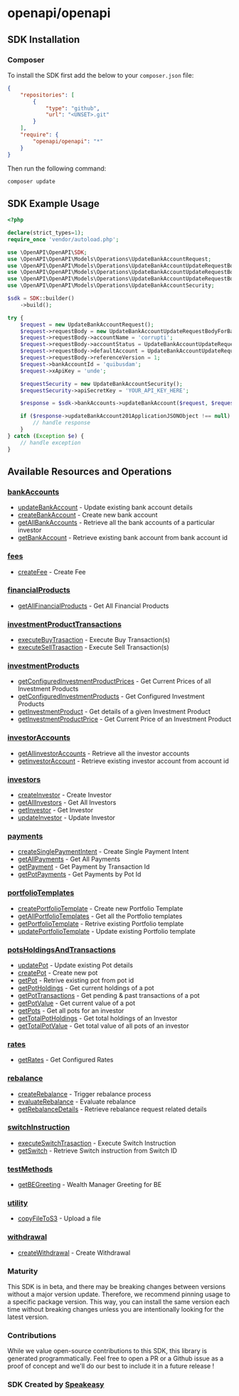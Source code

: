 # openapi/openapi

<!-- Start SDK Installation -->
## SDK Installation

### Composer

To install the SDK first add the below to your `composer.json` file:

```json
{
    "repositories": [
        {
            "type": "github",
            "url": "<UNSET>.git"
        }
    ],
    "require": {
        "openapi/openapi": "*"
    }
}
```

Then run the following command:

```bash
composer update
```
<!-- End SDK Installation -->

## SDK Example Usage
<!-- Start SDK Example Usage -->
```php
<?php

declare(strict_types=1);
require_once 'vendor/autoload.php';

use \OpenAPI\OpenAPI\SDK;
use \OpenAPI\OpenAPI\Models\Operations\UpdateBankAccountRequest;
use \OpenAPI\OpenAPI\Models\Operations\UpdateBankAccountUpdateRequestBodyForBankAccount;
use \OpenAPI\OpenAPI\Models\Operations\UpdateBankAccountUpdateRequestBodyForBankAccountAccountStatusEnum;
use \OpenAPI\OpenAPI\Models\Operations\UpdateBankAccountUpdateRequestBodyForBankAccountDefaultAccountEnum;
use \OpenAPI\OpenAPI\Models\Operations\UpdateBankAccountSecurity;

$sdk = SDK::builder()
    ->build();

try {
    $request = new UpdateBankAccountRequest();
    $request->requestBody = new UpdateBankAccountUpdateRequestBodyForBankAccount();
    $request->requestBody->accountName = 'corrupti';
    $request->requestBody->accountStatus = UpdateBankAccountUpdateRequestBodyForBankAccountAccountStatusEnum::INACTIVE;
    $request->requestBody->defaultAccount = UpdateBankAccountUpdateRequestBodyForBankAccountDefaultAccountEnum::NO;
    $request->requestBody->referenceVersion = 1;
    $request->bankAccountId = 'quibusdam';
    $request->xApiKey = 'unde';

    $requestSecurity = new UpdateBankAccountSecurity();
    $requestSecurity->apiSecretKey = 'YOUR_API_KEY_HERE';

    $response = $sdk->bankAccounts->updateBankAccount($request, $requestSecurity);

    if ($response->updateBankAccount201ApplicationJSONObject !== null) {
        // handle response
    }
} catch (Exception $e) {
    // handle exception
}
```
<!-- End SDK Example Usage -->

<!-- Start SDK Available Operations -->
## Available Resources and Operations


### [bankAccounts](docs/bankaccounts/README.md)

* [updateBankAccount](docs/bankaccounts/README.md#updatebankaccount) - Update existing bank account details
* [createBankAccount](docs/bankaccounts/README.md#createbankaccount) - Create new bank account
* [getAllBankAccounts](docs/bankaccounts/README.md#getallbankaccounts) - Retrieve all the bank accounts of a particular investor
* [getBankAccount](docs/bankaccounts/README.md#getbankaccount) - Retrieve existing bank account from bank account id

### [fees](docs/fees/README.md)

* [createFee](docs/fees/README.md#createfee) - Create Fee

### [financialProducts](docs/financialproducts/README.md)

* [getAllFinancialProducts](docs/financialproducts/README.md#getallfinancialproducts) - Get All Financial Products

### [investmentProductTransactions](docs/investmentproducttransactions/README.md)

* [executeBuyTrasaction](docs/investmentproducttransactions/README.md#executebuytrasaction) - Execute Buy Transaction(s)
* [executeSellTrasaction](docs/investmentproducttransactions/README.md#executeselltrasaction) - Execute Sell Transaction(s)

### [investmentProducts](docs/investmentproducts/README.md)

* [getConfiguredInvestmentProductPrices](docs/investmentproducts/README.md#getconfiguredinvestmentproductprices) - Get Current Prices of all Investment Products
* [getConfiguredInvestmentProducts](docs/investmentproducts/README.md#getconfiguredinvestmentproducts) - Get Configured Investment Products
* [getInvestmentProduct](docs/investmentproducts/README.md#getinvestmentproduct) - Get details of a given Investment Product
* [getInvestmentProductPrice](docs/investmentproducts/README.md#getinvestmentproductprice) - Get Current Price of an Investment Product

### [investorAccounts](docs/investoraccounts/README.md)

* [getAllinvestorAccounts](docs/investoraccounts/README.md#getallinvestoraccounts) - Retrieve all the investor accounts
* [getinvestorAccount](docs/investoraccounts/README.md#getinvestoraccount) - Retrieve existing investor account from account id

### [investors](docs/investors/README.md)

* [createInvestor](docs/investors/README.md#createinvestor) - Create Investor
* [getAllInvestors](docs/investors/README.md#getallinvestors) - Get All Investors
* [getInvestor](docs/investors/README.md#getinvestor) - Get Investor
* [updateInvestor](docs/investors/README.md#updateinvestor) - Update Investor

### [payments](docs/payments/README.md)

* [createSinglePaymentIntent](docs/payments/README.md#createsinglepaymentintent) - Create Single Payment Intent
* [getAllPayments](docs/payments/README.md#getallpayments) - Get All Payments
* [getPayment](docs/payments/README.md#getpayment) - Get Payment by Transaction Id
* [getPotPayments](docs/payments/README.md#getpotpayments) - Get Payments by Pot Id

### [portfolioTemplates](docs/portfoliotemplates/README.md)

* [createPortfolioTemplate](docs/portfoliotemplates/README.md#createportfoliotemplate) - Create new Portfolio Template
* [getAllPortfolioTemplates](docs/portfoliotemplates/README.md#getallportfoliotemplates) - Get all the Portfolio templates
* [getPortfolioTemplate](docs/portfoliotemplates/README.md#getportfoliotemplate) - Retrive existing Portfolio template
* [updatePortfolioTemplate](docs/portfoliotemplates/README.md#updateportfoliotemplate) - Update existing Portfolio template

### [potsHoldingsAndTransactions](docs/potsholdingsandtransactions/README.md)

* [updatePot](docs/potsholdingsandtransactions/README.md#updatepot) - Update existing Pot details
* [createPot](docs/potsholdingsandtransactions/README.md#createpot) - Create new pot
* [getPot](docs/potsholdingsandtransactions/README.md#getpot) - Retrive existing pot from pot id
* [getPotHoldings](docs/potsholdingsandtransactions/README.md#getpotholdings) - Get current holdings of a pot
* [getPotTransactions](docs/potsholdingsandtransactions/README.md#getpottransactions) - Get pending & past transactions of a pot
* [getPotValue](docs/potsholdingsandtransactions/README.md#getpotvalue) - Get current value of a pot
* [getPots](docs/potsholdingsandtransactions/README.md#getpots) - Get all pots for an investor
* [getTotalPotHoldings](docs/potsholdingsandtransactions/README.md#gettotalpotholdings) - Get total holdings of an Investor
* [getTotalPotValue](docs/potsholdingsandtransactions/README.md#gettotalpotvalue) - Get total value of all pots of an investor

### [rates](docs/rates/README.md)

* [getRates](docs/rates/README.md#getrates) - Get Configured Rates

### [rebalance](docs/rebalance/README.md)

* [createRebalance](docs/rebalance/README.md#createrebalance) - Trigger rebalance process
* [evaluateRebalance](docs/rebalance/README.md#evaluaterebalance) - Evaluate rebalance
* [getRebalanceDetails](docs/rebalance/README.md#getrebalancedetails) - Retrieve rebalance request related details

### [switchInstruction](docs/switchinstruction/README.md)

* [executeSwitchTrasaction](docs/switchinstruction/README.md#executeswitchtrasaction) - Execute Switch Instruction
* [getSwitch](docs/switchinstruction/README.md#getswitch) - Retrieve Switch instruction from Switch ID

### [testMethods](docs/testmethods/README.md)

* [getBEGreeting](docs/testmethods/README.md#getbegreeting) - Wealth Manager Greeting for BE

### [utility](docs/utility/README.md)

* [copyFileToS3](docs/utility/README.md#copyfiletos3) - Upload a file

### [withdrawal](docs/withdrawal/README.md)

* [createWithdrawal](docs/withdrawal/README.md#createwithdrawal) - Create Withdrawal
<!-- End SDK Available Operations -->

### Maturity

This SDK is in beta, and there may be breaking changes between versions without a major version update. Therefore, we recommend pinning usage
to a specific package version. This way, you can install the same version each time without breaking changes unless you are intentionally
looking for the latest version.

### Contributions

While we value open-source contributions to this SDK, this library is generated programmatically.
Feel free to open a PR or a Github issue as a proof of concept and we'll do our best to include it in a future release !

### SDK Created by [Speakeasy](https://docs.speakeasyapi.dev/docs/using-speakeasy/client-sdks)
